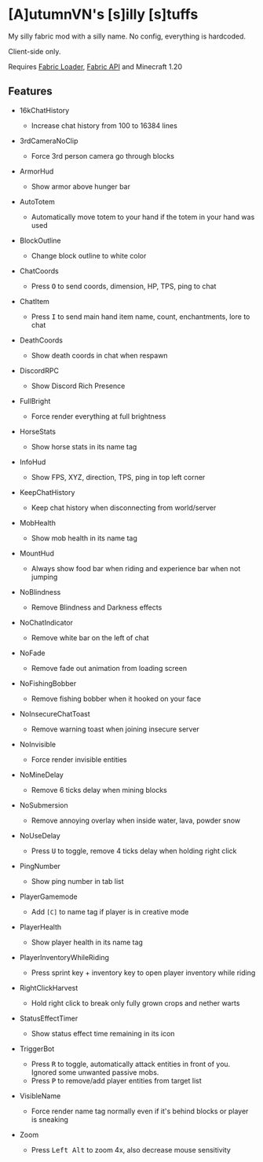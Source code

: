 # [A]utumnVN's [s]illy [s]tuffs

My silly fabric mod with a silly name. No config, everything is hardcoded.

Client-side only.

Requires [Fabric Loader](https://fabricmc.net/use/), [Fabric API](https://modrinth.com/mod/fabric-api) and Minecraft 1.20

## Features

- 16kChatHistory

    - Increase chat history from 100 to 16384 lines

- 3rdCameraNoClip

    - Force 3rd person camera go through blocks

- ArmorHud

    - Show armor above hunger bar

- AutoTotem

    - Automatically move totem to your hand if the totem in your hand was used

- BlockOutline

    - Change block outline to white color

- ChatCoords

    - Press <kbd>O</kbd> to send coords, dimension, HP, TPS, ping to chat

- ChatItem

    - Press <kbd>I</kbd> to send main hand item name, count, enchantments, lore to chat

- DeathCoords

    - Show death coords in chat when respawn

- DiscordRPC

    - Show Discord Rich Presence

- FullBright

    - Force render everything at full brightness

- HorseStats

    - Show horse stats in its name tag

- InfoHud

    - Show FPS, XYZ, direction, TPS, ping in top left corner

- KeepChatHistory

    - Keep chat history when disconnecting from world/server

- MobHealth

    - Show mob health in its name tag

- MountHud

    - Always show food bar when riding and experience bar when not jumping

- NoBlindness

    - Remove Blindness and Darkness effects

- NoChatIndicator

    - Remove white bar on the left of chat

- NoFade

    - Remove fade out animation from loading screen

- NoFishingBobber

    - Remove fishing bobber when it hooked on your face

- NoInsecureChatToast

    - Remove warning toast when joining insecure server

- NoInvisible

    - Force render invisible entities

- NoMineDelay

    - Remove 6 ticks delay when mining blocks

- NoSubmersion

    - Remove annoying overlay when inside water, lava, powder snow

- NoUseDelay

    - Press <kbd>U</kbd> to toggle, remove 4 ticks delay when holding right click

- PingNumber

    - Show ping number in tab list

- PlayerGamemode

    - Add `[C]` to name tag if player is in creative mode

- PlayerHealth

    - Show player health in its name tag

- PlayerInventoryWhileRiding

    - Press sprint key + inventory key to open player inventory while riding

- RightClickHarvest

    - Hold right click to break only fully grown crops and nether warts

- StatusEffectTimer

    - Show status effect time remaining in its icon

- TriggerBot

    - Press <kbd>R</kbd> to toggle, automatically attack entities in front of you. Ignored some unwanted passive mobs.
    - Press <kbd>P</kbd> to remove/add player entities from target list

- VisibleName

    - Force render name tag normally even if it's behind blocks or player is sneaking

- Zoom

    - Press <kbd>Left Alt</kbd> to zoom 4x, also decrease mouse sensitivity
